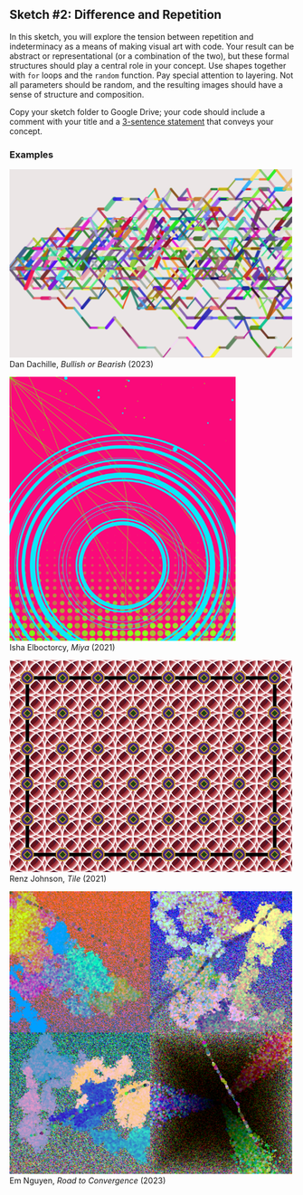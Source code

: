 ## Sketch #2: Difference and Repetition

In this sketch, you will explore the tension between repetition and indeterminacy as a means of making visual art with code. Your result can be abstract or representational (or a combination of the two), but these formal structures should play a central role in your concept. Use shapes together with `for` loops and the `random` function. Pay special attention to layering. Not all parameters should be random, and the resulting images should have a sense of structure and composition.

Copy your sketch folder to Google Drive; your code should include a comment with your title and a [3-sentence statement](../../resources/statement_guidelines.md) that conveys your concept.


### Examples

<p>
  <img src="examples/dan_dachille_bullish_or_bearish.png" width="500" /><br />
  Dan Dachille, <i>Bullish or Bearish</i> (2023)<br />
</p>

<p>
  <img src="examples/isha_elboctorcy_miya.png" width="400" /><br />
  Isha Elboctorcy, <i>Miya</i> (2021)<br />
</p>

<p>
  <img src="examples/renz_johnson_tile.png" width="500" /><br />
  Renz Johnson, <i>Tile</i> (2021)<br />
</p>

<p>
  <img src="examples/em_nguyen_road_to_convergence.png" width="500" /><br />
  Em Nguyen, <i>Road to Convergence</i> (2023)<br />
</p>